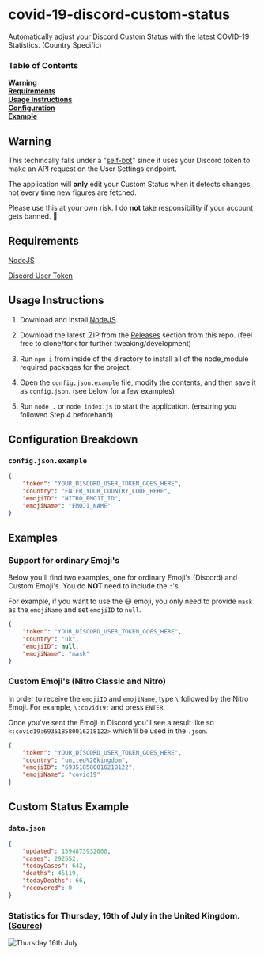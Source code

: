 # covid-19-discord-custom-status
Automatically adjust your Discord Custom Status with the latest COVID-19 Statistics. (Country Specific)

### Table of Contents
**[Warning](#warning)**<br>
**[Requirements](#requirements)**<br>
**[Usage Instructions](#usage-instructions)**<br>
**[Configuration](#examples)**<br>
**[Example](#custom-status-example)**

## Warning
This techincally falls under a "[self-bot](https://support.discord.com/hc/en-us/articles/115002192352-Automated-user-accounts-self-bots-)" since it uses your Discord token to make an API request on the User Settings endpoint.

The application will **only** edit your Custom Status when it detects changes, not every time new figures are fetched.

Please use this at your own risk. I do **not** take responsibility if your account gets banned. :rotating_light:

## Requirements
[NodeJS](https://nodejs.org/en/download/)

[Discord User Token](https://github.com/Tyrrrz/DiscordChatExporter/wiki/Obtaining-Token-and-Channel-IDs#how-to-get-a-user-token)

## Usage Instructions
1. Download and install [NodeJS](https://nodejs.org/en/download/).

2. Download the latest .ZIP from the [Releases](https://github.com/Jxyme/covid-19-discord-custom-status/releases) section from this repo. (feel free to clone/fork for further tweaking/development)

3. Run `npm i` from inside of the directory to install all of the node_module required packages for the project.

4. Open the `config.json.example` file, modify the contents, and then save it as `config.json`. (see below for a few examples)

5. Run `node .` or `node index.js` to start the application. (ensuring you followed Step 4 beforehand)

## Configuration Breakdown

### `config.json.example`

```json
{
    "token": "YOUR_DISCORD_USER_TOKEN_GOES_HERE",
    "country": "ENTER_YOUR_COUNTRY_CODE_HERE",
    "emojiID": "NITRO_EMOJI_ID",
    "emojiName": "EMOJI_NAME"
}
```

## Examples

### Support for ordinary Emoji's
Below you'll find two examples, one for ordinary Emoji's (Discord) and Custom Emoji's. You do **NOT** need to include the `:`'s.

For example, if you want to use the :mask: emoji, you only need to provide `mask` as the `emojiName` and set `emojiID` to `null`.

```json
{
    "token": "YOUR_DISCORD_USER_TOKEN_GOES_HERE",
    "country": "uk",
    "emojiID": null,
    "emojiName": "mask"
}
```

### Custom Emoji's (Nitro Classic and Nitro)
In order to receive the `emojiID` and `emojiName`, type `\` followed by the Nitro Emoji. For example, `\:covid19:` and press `ENTER`.

Once you've sent the Emoji in Discord you'll see a result like so `<:covid19:693518580016218122>` which'll be used in the `.json`.

```json
{
    "token": "YOUR_DISCORD_USER_TOKEN_GOES_HERE",
    "country": "united%20kingdom",
    "emojiID": "693518580016218122",
    "emojiName": "covid19"
}
```

## Custom Status Example

### `data.json`
```json
{
    "updated": 1594873932000,
    "cases": 292552,
    "todayCases": 642,
    "deaths": 45119,
    "todayDeaths": 66,
    "recovered": 0
}
```

### Statistics for Thursday, 16th of July in the United Kingdom. ([Source](https://www.worldometers.info/coronavirus/country/uk/))

![Thursday 16th July](https://i.jayme.dev/CSWqEk1.png)
